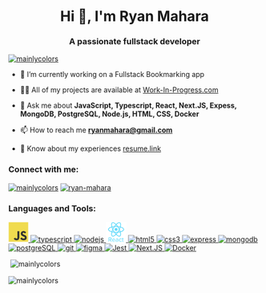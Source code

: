 <h1 align="center">Hi 👋, I'm Ryan Mahara</h1>
<h3 align="center">A passionate fullstack developer</h3>

<p align="left"> <a href="https://twitter.com/mainlycolors" target="blank"><img src="https://img.shields.io/twitter/follow/mainlycolors?logo=twitter&style=for-the-badge" alt="mainlycolors" /></a> </p>

- 🔭 I’m currently working on a Fullstack Bookmarking app

- 👨‍💻 All of my projects are available at [Work-In-Progress.com](Work-In-Progress.com)

- 💬 Ask me about **JavaScript, Typescript, React, Next.JS, Expess, MongoDB, PostgreSQL, Node.js, HTML, CSS, Docker**

- 📫 How to reach me **ryanmahara@gmail.com**

- 📄 Know about my experiences [resume.link](resume.link)

<h3 align="left">Connect with me:</h3>
<p align="left">
<a href="https://twitter.com/mainlycolors" target="blank"><img align="center" src="https://raw.githubusercontent.com/rahuldkjain/github-profile-readme-generator/master/src/images/icons/Social/twitter.svg" alt="mainlycolors" height="30" width="40" /></a>
<a href="https://linkedin.com/in/ryan-mahara" target="blank"><img align="center" src="https://raw.githubusercontent.com/rahuldkjain/github-profile-readme-generator/master/src/images/icons/Social/linked-in-alt.svg" alt="ryan-mahara" height="30" width="40" /></a>
</p>

<h3 align="left">Languages and Tools:</h3>


<p align="left">
  <!--  javascript --><a href="https://developer.mozilla.org/en-US/docs/Web/JavaScript" target="_blank" rel="noreferrer"> <img src="https://raw.githubusercontent.com/devicons/devicon/master/icons/javascript/javascript-original.svg" alt="javascript" width="40" height="40"/> </a> 
  <!-- typescript --> <a href="https://www.typescriptlang.org/" target="_blank" rel="noreferrer"> <img src="https://cdn.jsdelivr.net/gh/devicons/devicon/icons/typescript/typescript-original.svg" alt="typescript" width="40" height="40"/> </a> 
  <!--  node.js  --><a href="https://nodejs.org" target="_blank" rel="noreferrer"> <img src="https://cdn.jsdelivr.net/gh/devicons/devicon/icons/nodejs/nodejs-original.svg" alt="nodejs" width="40" height="40"/> </a> 
  <!-- react   --><a href="https://reactjs.org/" target="_blank" rel="noreferrer"> <img src="https://raw.githubusercontent.com/devicons/devicon/master/icons/react/react-original-wordmark.svg" alt="react" width="40" height="40"/> </a> 
  <!-- HTML   --><a href="https://www.w3.org/html/" target="_blank" rel="noreferrer"> <img src="https://cdn.jsdelivr.net/gh/devicons/devicon/icons/html5/html5-original.svg" alt="html5" width="40" height="40"/> </a> 
  <!-- CSS   --><a href="https://www.w3schools.com/css/" target="_blank" rel="noreferrer"> <img src="https://cdn.jsdelivr.net/gh/devicons/devicon/icons/css3/css3-original.svg" alt="css3" width="40" height="40"/> </a>
  <!-- express --><a href="https://expressjs.com" target="_blank" rel="noreferrer"> <img src="https://cdn.jsdelivr.net/gh/devicons/devicon/icons/express/express-original.svg" alt="express" width="40" height="40"/> </a> 
  <!--  mongodb  --><a href="https://www.mongodb.com/" target="_blank" rel="noreferrer"> <img src="https://cdn.jsdelivr.net/gh/devicons/devicon/icons/mongodb/mongodb-plain.svg" alt="mongodb" width="40" height="40"/> </a>
   <!--  Postgresql  --><a href="https://www.postgresql.org/" target="_blank" rel="noreferrer"> <img src="https://cdn.jsdelivr.net/gh/devicons/devicon/icons/postgresql/postgresql-original.svg" alt="postgreSQL" width="40" height="40"/> </a>
  <!--   git --><a href="https://git-scm.com/" target="_blank" rel="noreferrer"> <img src="https://www.vectorlogo.zone/logos/git-scm/git-scm-icon.svg" alt="git" width="40" height="40"/> </a> <!-- figma   --><a href="https://www.figma.com/" target="_blank" rel="noreferrer"> <img src="https://www.vectorlogo.zone/logos/figma/figma-icon.svg" alt="figma" width="40" height="40"/> </a>
   <!--  Jest  --><a href="https://jestjs.io/" target="_blank" rel="noreferrer"> <img src="https://cdn.jsdelivr.net/gh/devicons/devicon/icons/jest/jest-plain.svg" alt="Jest" width="40" height="40"/> </a>
  <!--  Cypress is missing a icon - can get from https://www.cypress.io/press-kit/ -->
    <!--  Next.js  --><a href="https://nextjs.org/" target="_blank" rel="noreferrer"> <img src="https://cdn.jsdelivr.net/gh/devicons/devicon/icons/nextjs/nextjs-original.svg" alt="Next.JS" width="40" height="40"/> </a>
    <!--  Docker  --><a href="https://www.docker.com/" target="_blank" rel="noreferrer"> <img src="https://cdn.jsdelivr.net/gh/devicons/devicon/icons/docker/docker-plain.svg" alt="Docker" width="40" height="40"/> </a>





</p>

<p>&nbsp;<img align="center" src="https://github-readme-stats.vercel.app/api?username=mainlycolors&show_icons=true&theme=dark&locale=en" alt="mainlycolors" /></p>

<p><img align="center" src="https://github-readme-streak-stats.herokuapp.com/?user=mainlycolors&theme=dark" alt="mainlycolors" /></p>
